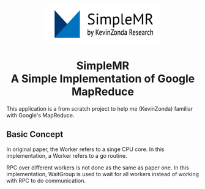 <p align="center"><img style="width: 300px" src="./img/SimpleMR.png"></img></p>
<h1 align="center">SimpleMR<br>A Simple Implementation of Google MapReduce</h1>

This application is a from scratch project to help me (KevinZonda) familiar with
Google's MapReduce.

## Basic Concept

In original paper, the Worker refers to a singe CPU core.
In this implementation, a Worker refers to a go routine.

RPC over different workers is not done as the same as paper one.
In this implementation, WaitGroup is used to wait for all workers
instead of working with RPC to do communication.
